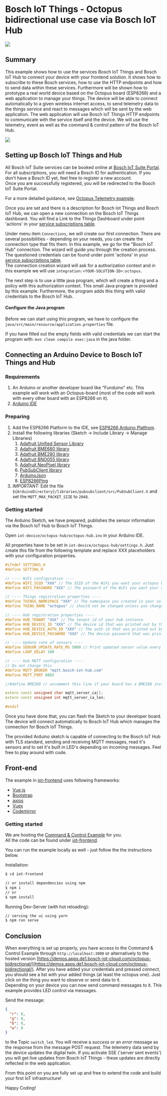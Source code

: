 # Bosch IoT Things - Octopus bidirectional use case via Bosch IoT Hub

![](img/things-screenshot-safe.png)

## Summary

This example shows how to use the services Bosch IoT Things and Bosch IoT Hub to connect your device with your frontend
solution. It shows how to subscribe to these Bosch services, how to use the HTTP endpoints and how to send data within
these services.
Furthermore will be shown how to prototype a real world device based on the Octopus board (ESP8266) and a web
application to manage your things.
The device will be able to connect automatically to a given wireless internet access, to send telemetry data to the
things service and react to messages which will be sent by the web application.
The web application will use Bosch IoT Things HTTP endpoints to communicate with the service itself and the device.
We will use the telemetry, event as well as the command & control pattern of the Bosch IoT Hub.

![](img/octo.png)

## Setting up Bosch IoT Things and Hub

All Bosch IoT Suite services can be booked online at
[Bosch IoT Suite Portal](https://accounts.bosch-iot-suite.com/subscriptions). For all subscriptions, you will need a
Bosch ID for authentication. If you don't have a Bosch ID yet, feel free to register a new account.<br/>
Once you are successfully registered, you will be redirected to the Bosch IoT Suite Portal.

For a more detailed guidance, see
[Octopus Telemetry example](../octopus-telemetry).

Once you are set and there is a description for Bosch Iot Things and Bosch IoT Hub, we can open a new connection on
the Bosch IoT Things dashboard. You will find a Link to the Things Dashboard under point 'actions' in your
[service subscriptions table](https://accounts.bosch-iot-suite.com/subscriptions/).

Under menu item `Connections`, we will create our first connection.
There are several possibilities - depending on your needs, you can create the connection type that fits them.
In this example, we go for the "Bosch IoT Hub" connection. The wizard will guide you through the creation process.
The questioned credentials can be found under point 'actions' in your
[service subscriptions table](https://accounts.bosch-iot-suite.com/subscriptions/).<br/>
The connection creation wizard will ask for a authorization context and in this example we will use
`integration:<YOUR-SOLUTION-ID>:octopus`.<br/>

The next step is to use a little java program, which will create a thing and a policy with this authorization context.
This small Java program is provided by this example.
Furthermore, the program adds this thing with valid credentials to the Bosch IoT Hub.

#### Configure the Java program

Before we can start using this program, we have to configure the `java/src/main/resource/application.properties` file.

If you have filled out the empty fields with valid credentials we can start the program with:
`mvn clean compile exec:java` in the java folder.

## Connecting an Arduino Device to Bosch IoT Things and Hub

### Requirements

1. An Arduino or another developer board like "Funduino" etc. This example will work with an
   Octopus-board (most of the code will work with every other board with an ESP8266 on it).
2. [Arduino IDE](https://www.arduino.cc/en/Main/Software)

### Preparing

1. Add the ESP8266 Platform to the IDE, see [ESP8266 Arduino Platfrom](https://github.com/esp8266/Arduino).
2. Install the following libraries (Sketch -> Include Library -> Manage Libraries)
   1. [Adafruit Unified Sensor Library](https://github.com/adafruit/Adafruit_Sensor)
   2. [Adafruit BME680 library](https://github.com/adafruit/Adafruit_BME680)
   3. [Adafruit BME280 library](https://github.com/adafruit/Adafruit_BME280)
   4. [Adafruit BNO055 library](https://github.com/adafruit/Adafruit_BNO055)
   5. [Adafruit NeoPixel library](https://github.com/adafruit/Adafruit_NeoPixel)
   6. [PubSubClient library](https://github.com/knolleary/pubsubclient)
   7. [ArduinoJson](https://github.com/bblanchon/ArduinoJson)
   8. [ESP8266Ping](https://github.com/dancol90/ESP8266Ping)
3. _IMPORTANT:_ Edit the file `${ArduinoDirectory}/libraries/pubsubclient/src/PubSubClient.h` and set the
   `MQTT_MAX_PACKET_SIZE` to `2048`.

### Getting started

The Arduino Sketch, we have prepared, publishes the sensor information via the Bosch IoT Hub to Bosch IoT Things.

Open `iot-device/octopus-hub/octopus-hub.ino` in your Arduino IDE.

All properties have to be set in `iot-device/octopus-hub/settings.h`.
Just create this file from the following template and replace XXX placeholders with your configuration properties.

```cpp
#ifndef SETTINGS_H
#define SETTING_H

// ---- WiFi configuration ----
#define WIFI_SSID "XXX" // The SSID of the WiFi you want your octopus board to connect to
#define WIFI_PASSWORD "XXX" // The password of the WiFi you want your octopus board to connect to

// ---- Things registration properties ----
#define THINGS_NAMESPACE "XXX" // The namespace you created in your solution
#define THING_NAME "octopus" // should not be changed unless you changed code in the java preparation program. This is the thing id without the namespace.

// ---- Hub registration properties ----
#define HUB_TENANT "XXX" // The tenant id of your hub instance
#define HUB_DEVICE_ID "XXX" // The device id that was printed out by the java preparation program
#define HUB_DEVICE_AUTH_ID "XXX" // The auth id that was printed out by the java preparation program
#define HUB_DEVICE_PASSWORD "XXX" // The device password that was printed out by the java preparation program

// ---- Update rate of sensors ----
#define SENSOR_UPDATE_RATE_MS 5000 // Print updated sensor value every 5 seconds
#define LOOP_DELAY 100

// ---- Hub MQTT configuration ----
// Do not change this
#define MQTT_BROKER "mqtt.bosch-iot-hub.com"
#define MQTT_PORT 8883

//#define BME280 // uncomment this line if your board has a BME280 instead of BME680

extern const unsigned char mqtt_server_ca[];
extern const unsigned int mqtt_server_ca_len;

#endif
```

Once you have done that, you can flash the Sketch to your developer board.
The device will connect automatically to Bosch IoT Hub which manages the connection for Bosch IoT Things.

The provided Arduino sketch is capable of connecting to the Bosch IoT Hub with TLS standard,
sending and receiving MQTT messages, read it's sensors and to set it's built in LED's depending on incoming messages.
Feel free to play around with code.

## Front-end

The example in [iot-frontend](iot-frontend/) uses following frameworks:

- [Vue.js](https://vuejs.org)
- [Bootstrap](http://getbootstrap.com/)
- [axios](https://github.com/axios/axios)
- [Vuex](https://vuex.vuejs.org/)
- [Codemirror](https://codemirror.net/)

### Getting started

We are hosting the [Command & Control Example](https://octopus-cc-demo.apps.de1.bosch-iot-cloud.com/) for you.<br/>
All the code can be found under [iot-frontend](iot-frontend/).

You can run the example locally as well - just follow the the instructions below.

Installation:

```bash
$ cd iot-frontend

// or install dependencies using npm
$ npm i
// or
$ npm install
```

Running Dev-Server (with hot reloading):

```bash
// serving the ui using yarn
$ npm run serve
```

## Conclusion

When everything is set up properly, you have access to the Command & Control Example through
`http://localhost:3000` or alternatively to the hosted version
[https://demos.apps.de1.bosch-iot-cloud.com/octopus-bidirectional/](https://demos.apps.de1.bosch-iot-cloud.com/octopus-bidirectional/).
After you have added your credentials and pressed _connect_, you should see a list with your added things
(at least the octopus one). Just click on the thing you want to observe or send data to it.<br/>
Depending on your device you can now send command messages to it. This example provides LED control via messages.

Send the message:

```json
{
  "r": 0,
  "g": 0,
  "b": 0,
  "w": 0
}
```

to the Topic `switch_led`. You will receive a _success_ or an _error_ message as the response from the message POST request.
The telemetry data send by the device updates the digital twin.
If you activate SSE ('server sent events') you will get live updates from Bosch IoT Things - these updates are directly
reflected in the web application.

From this point on you are fully set up and free to extend the code and build your first IoT infrastructure!

Happy Coding!
